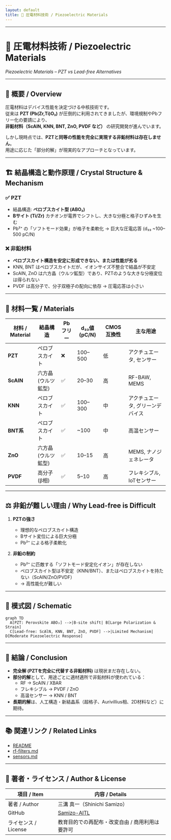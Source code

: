 ```yaml
---
layout: default
title: 🧪 圧電材料技術 / Piezoelectric Materials
---
```


---

# 🧪 圧電材料技術 / Piezoelectric Materials  
*Piezoelectric Materials – PZT vs Lead-free Alternatives*

---

## 📖 概要 / Overview

圧電材料はデバイス性能を決定づける中核技術です。  
従来は **PZT (Pb(Zr,Ti)O₃)** が圧倒的に利用されてきましたが、環境規制やPbフリー化の要請により、  
**非鉛材料（ScAlN, KNN, BNT, ZnO, PVDF など）** の研究開発が進んでいます。  

しかし現時点では、**PZTと同等の性能を完全に実現する非鉛材料は存在しません**。  
用途に応じた「部分的解」が現実的なアプローチとなっています。  

---

## 🏗 結晶構造と動作原理 / Crystal Structure & Mechanism

### ✅ PZT
- 結晶構造: **ペロブスカイト型 (ABO₃)**  
- **Bサイト (Ti/Zr)** カチオンが電界でシフトし、大きな分極と格子ひずみを生む  
- Pb²⁺ の「ソフトモード効果」が格子を柔軟化 → 巨大な圧電応答 (d₃₃ ~100–500 pC/N)  

### ❌ 非鉛材料
- **ペロブスカイト構造を安定に形成できない、または性能が劣る**  
- KNN, BNT はペロブスカイトだが、イオンサイズ不整合で結晶が不安定  
- ScAlN, ZnO は六方晶（ウルツ鉱型）であり、PZTのような大きな分極変位は得られない  
- PVDF は高分子で、分子双極子の配向に依存 → 圧電応答は小さい  

---

## 🔬 材料一覧 / Materials

| 材料 / Material | 結晶構造 | Pbフリー | d₃₃値 (pC/N) | CMOS互換性 | 主な用途 |
|-----------------|----------|----------|--------------|------------|----------|
| **PZT**         | ペロブスカイト | ❌ | 100–500 | 低 | アクチュエータ, センサー |
| **ScAlN**       | 六方晶 (ウルツ鉱型) | ✅ | 20–30 | 高 | RF-BAW, MEMS |
| **KNN**         | ペロブスカイト | ✅ | 100–300 | 中 | アクチュエータ, グリーンデバイス |
| **BNT系**       | ペロブスカイト | ✅ | ~100 | 中 | 高温センサー |
| **ZnO**         | 六方晶 (ウルツ鉱型) | ✅ | 10–15 | 高 | MEMS, ナノジェネレータ |
| **PVDF**        | 高分子 (β相) | ✅ | 5–10 | 高 | フレキシブル, IoTセンサー |

---

## ⚖️ 非鉛が難しい理由 / Why Lead-free is Difficult

1. **PZTの強さ**  
   - 理想的なペロブスカイト構造  
   - Bサイト変位による巨大分極  
   - Pb²⁺ による格子柔軟化  

2. **非鉛の制約**  
   - Pb²⁺ に匹敵する「ソフトモード安定化イオン」が存在しない  
   - ペロブスカイト型は不安定（KNN/BNT）、またはペロブスカイトを持たない（ScAlN/ZnO/PVDF）  
   - → 高性能化が難しい  

---

## 📐 模式図 / Schematic

```mermaid
graph TD
  A[PZT: Perovskite ABO₃] -->|B-site shift| B[Large Polarization & Strain]
  C[Lead-free: ScAlN, KNN, BNT, ZnO, PVDF] -->|Limited Mechanism| D[Moderate Piezoelectric Response]
```

---

## 🔮 結論 / Conclusion

- **完全解 (PZTを完全に代替する非鉛材料)** は現状まだ存在しない。  
- **部分的解**として、用途ごとに適材適所で非鉛材料が使われている：  
  - RF → ScAlN / XBAR  
  - フレキシブル → PVDF / ZnO  
  - 高温センサー → KNN / BNT  
- **長期的解**は、人工構造・新結晶系（超格子、Aurivillius相、2D材料など）に期待。  

---

## 📚 関連リンク / Related Links

- [README](./README.md)  
- [rf-filters.md](./rf-filters.md)  
- [sensors.md](./sensors.md)  

---

## 👤 著者・ライセンス / Author & License

| 項目 / Item | 内容 / Details |
|-------------|----------------|
| 著者 / Author | 三溝 真一（Shinichi Samizo） |
| GitHub | [Samizo-AITL](https://github.com/Samizo-AITL) |
| ライセンス / License | 教育目的での再配布・改変自由 / 商用利用は要許可 |
